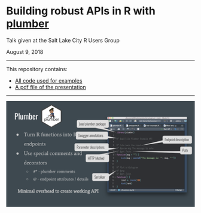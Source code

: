 # Building robust APIs in R with [plumber](https://www.rplumber.io)

Talk given at the Salt Lake City R Users Group

August 9, 2018

---

This repository contains:

- [All code used for examples](R)
- [A pdf file of the presentation](presentation/slc-rug-plumber-presentation.pdf)

---
![](images/presentation-screenshot.png)